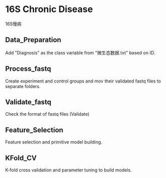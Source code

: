 # 16S Chronic Disease
16S慢病

## Data_Preparation
Add "Diagnosis" as the class variable from "微生态数据.txt" based on ID.

## Process_fastq
Create experiment and control groups and mov their validated fastq files to separate folders.

## Validate_fastq
Check the format of fastq files (Validate)

## Feature_Selection
Feature selection and primitive model building.

## KFold_CV
K-fold cross validation and parameter tuning to build models.
